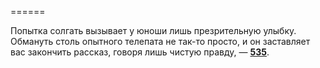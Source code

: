 ======

Попытка солгать вызывает у юноши лишь презрительную улыбку. Обмануть столь опытного телепата не так-то просто, и он заставляет вас закончить рассказ, говоря лишь чистую правду, — [**535**](#n_535).

